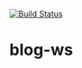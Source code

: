 [![Build Status](https://travis-ci.com/pgmpofu/blog-ws.svg?branch=master)](https://travis-ci.com/pgmpofu/blog-ws)
# blog-ws
